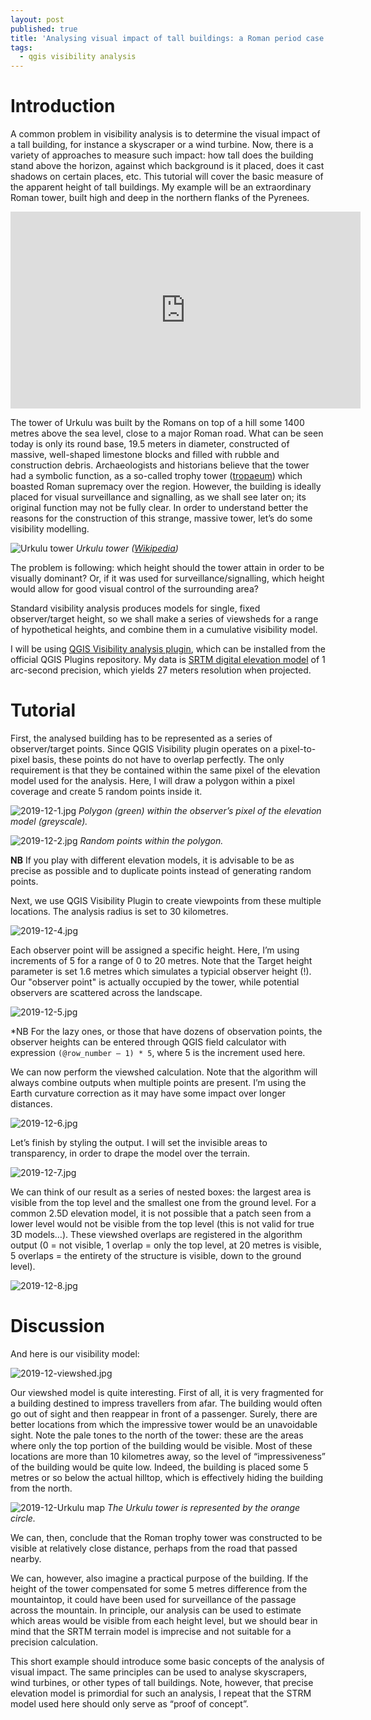 ```yaml
---
layout: post
published: true
title: 'Analysing visual impact of tall buildings: a Roman period case study'
tags:
  - qgis visibility analysis
---
```

# Introduction
A common problem in visibility analysis is to determine the visual impact of a tall building, for instance a skyscraper or a wind turbine. Now, there is a variety of approaches to measure such impact: how tall does the building stand above the horizon, against which background is it placed, does it cast shadows on certain places, etc. This tutorial will cover the basic measure of the apparent height of tall buildings. My example will be an extraordinary Roman tower, built high and deep in the northern flanks of the Pyrenees.   

<iframe width="560" height="315" src="https://www.youtube.com/embed/WXKPAJQhFOc" frameborder="0" allow="accelerometer; autoplay; encrypted-media; gyroscope; picture-in-picture" allowfullscreen></iframe>

The tower of Urkulu was built by the Romans on top of a hill some 1400 metres above the sea level, close to a major Roman road. What can be seen today is only its round base, 19.5 meters in diameter, constructed of massive, well-shaped limestone blocks and filled with rubble and construction debris. Archaeologists and historians believe that the tower had a symbolic function, as a so-called trophy tower ([tropaeum](https://en.wikipedia.org/wiki/Tropaeum_Traiani)) which boasted Roman supremacy over the region. However, the building is ideally placed for visual surveillance and signalling, as we shall see later on; its original function may not be fully clear. In order to understand better the reasons for the construction of this strange, massive tower, let’s do some visibility modelling. 

![Urkulu tower](https://upload.wikimedia.org/wikipedia/commons/thumb/3/35/Torre_de_Urkulu.jpg/800px-Torre_de_Urkulu.jpg)
*Urkulu tower ([Wikipedia](https://fr.wikipedia.org/wiki/Fichier:Torre_de_Urkulu.jpg))*

The problem is following: which height should the tower attain in order to be visually dominant? Or, if it was used for surveillance/signalling, which height would allow for good visual control of the surrounding area? 

Standard visibility analysis produces models for single, fixed observer/target height, so we shall make a series of viewsheds for a range of hypothetical heights, and combine them in a cumulative visibility model. 

I will be using [QGIS Visibility analysis plugin](http://www.zoran-cuckovic.from.hr/QGIS-visibility-analysis/), which can be installed from the official QGIS Plugins repository. My data is [SRTM digital elevation model](https://www.usgs.gov/centers/eros/science/usgs-eros-archive-digital-elevation-shuttle-radar-topography-mission-srtm-1-arc) of 1 arc-second precision, which yields 27 meters resolution when projected.  

# Tutorial

First, the analysed building has to be represented as a series of observer/target points. Since QGIS Visibility plugin operates on a pixel-to-pixel basis, these points do not have to overlap perfectly. The only requirement is that they be contained within the same pixel of the elevation model used for the analysis. Here, I will draw a polygon within a pixel coverage and create 5 random points inside it. 

![2019-12-1.jpg]({{site.baseurl}}/figures/2019-12-1.jpg)
*Polygon (green) within the observer’s pixel of the elevation model (greyscale).*

![2019-12-2.jpg]({{site.baseurl}}/figures/2019-12-2.jpg)
*Random points within the polygon.* 

**NB** If you play with different elevation models, it is advisable to be as precise as possible and to duplicate points instead of generating random points. 

Next, we use QGIS Visibility Plugin to create viewpoints from these multiple locations. The analysis radius is set to 30 kilometres. 

![2019-12-4.jpg]({{site.baseurl}}/figures/2019-12-4.jpg)

Each observer point will be assigned a specific height. Here, I’m using increments of 5 for a range of 0 to 20 metres. Note that the Target height parameter is set 1.6 metres which simulates a typicial observer height (!). Our "observer point" is actually occupied by the tower, while potential observers are scattered across the landscape.   

![2019-12-5.jpg]({{site.baseurl}}/figures/2019-12-5.jpg)

*NB For the lazy ones, or those that have dozens of observation points, the observer heights can be entered through QGIS field calculator with expression `(@row_number – 1) * 5`, where 5 is the increment used here.  

We can now perform the viewshed calculation. Note that the algorithm will always combine outputs when multiple points are present. I’m using the Earth curvature correction as it may have some impact over longer distances. 

![2019-12-6.jpg]({{site.baseurl}}/figures/2019-12-6.jpg)

Let’s finish by styling the output. I will set the invisible areas to transparency, in order to drape the model over the terrain.

![2019-12-7.jpg]({{site.baseurl}}/figures/2019-12-7.jpg)

We can think of our result as a series of nested boxes: the largest area is visible from the top level and the smallest one from the ground level. For a common 2.5D elevation model, it is not possible that a patch seen from a lower level would not be visible from the top level (this is not valid for true 3D models…). These viewshed overlaps are registered in the algorithm output (0 = not visible, 1 overlap = only the top level, at 20 metres is visible, 5 overlaps = the entirety of the structure is visible, down to the ground level).

![2019-12-8.jpg]({{site.baseurl}}/figures/2019-12-8.jpg)

# Discussion

And here is our visibility model: 

![2019-12-viewshed.jpg]({{site.baseurl}}/figures/2019-12-viewshed.jpg)

Our viewshed model is quite interesting. First of all, it is very fragmented for a building destined to impress travellers from afar. The building would often go out of sight and then reappear in front of a passenger. Surely, there are better locations from which the impressive tower would be an unavoidable sight. 
Note the pale tones to the north of the tower: these are the areas where only the top portion of the building would be visible. Most of these locations are more than 10 kilometres away, so the level of “impressiveness” of the building would be quite low. Indeed, the building is placed some 5 metres or so below the actual hilltop, which is effectively hiding the building from the north.   

![2019-12-Urkulu map]({{site.baseurl}}/figures/2019-12-Urkulu-topo.jpg)
*The Urkulu tower is represented by the orange circle.*

We can, then, conclude that the Roman trophy tower was constructed to be visible at relatively close distance, perhaps from the road that passed nearby. 

We can, however, also imagine a practical purpose of the building. If the height of the tower compensated for some 5 metres difference from the mountaintop, it could have been used for surveillance of the passage across the mountain. In principle, our analysis can be used to estimate which areas would be visible from each height level, but we should bear in mind that the SRTM terrain model is imprecise and not suitable for a precision calculation.  

This short example should introduce some basic concepts of the analysis of visual impact. The same principles can be used to analyse skyscrapers, wind turbines, or other types of tall buildings. Note, however, that precise elevation model is primordial for such an analysis, I repeat that the STRM model used here should only serve as “proof of concept”.
